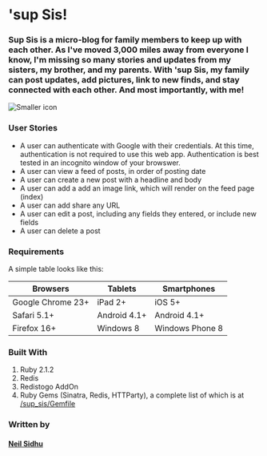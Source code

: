 # 'sup Sis!

### Sup Sis is a micro-blog for family members to keep up with each other.  As I've moved 3,000 miles away from everyone I know, I'm missing so many stories and updates from my sisters, my brother, and my parents.  With 'sup Sis, my family can post updates, add pictures, link to new finds, and stay connected with each other.  And most importantly, with me!

![Smaller icon](http://i.imgur.com/02svMq6.png)

### User Stories

* A user can authenticate with Google with their credentials.  At this time, authentication is not required to use this web app.  Authentication is best tested in an incognito window of your browswer.
* A user can view a feed of posts, in order of posting date
* A user can create a new post with a headline and body
* A user can add a add an image link, which will render on the feed page (index)
* A user can add share any URL
* A user can edit a post, including any fields they entered, or include new fields
* A user can delete a post


### Requirements

A simple table looks like this:

Browsers     | Tablets       | Smartphones
------------ | ------------- | ------------
Google Chrome 23+ | iPad 2+  | iOS 5+
Safari 5.1+ | Android 4.1+  | Android 4.1+
Firefox 16+ | Windows 8  | Windows Phone 8

### Built With

1.  Ruby 2.1.2
2.  Redis
3.  Redistogo AddOn
4.  Ruby Gems (Sinatra, Redis, HTTParty),
    a complete list of which is at [/sup_sis/Gemfile](http://tranquil-reef-9096.herokuapp.com/)

### Written by
#### [Neil Sidhu](https://www.linkedin.com/pub/neil-sidhu/15/39a/3b5)
